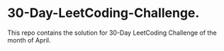 # 30-Day-LeetCoding-Challenge.
This repo contains the solution for 30-Day LeetCoding Challenge of the month of April.

